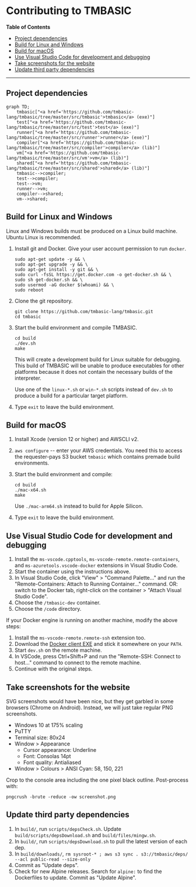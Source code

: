 # Contributing to TMBASIC

<!-- update the table of contents with: doctoc --github CONTRIBUTING.md -->
<!-- START doctoc generated TOC please keep comment here to allow auto update -->
<!-- DON'T EDIT THIS SECTION, INSTEAD RE-RUN doctoc TO UPDATE -->
**Table of Contents**

- [Project dependencies](#project-dependencies)
- [Build for Linux and Windows](#build-for-linux-and-windows)
- [Build for macOS](#build-for-macos)
- [Use Visual Studio Code for development and debugging](#use-visual-studio-code-for-development-and-debugging)
- [Take screenshots for the website](#take-screenshots-for-the-website)
- [Update third party dependencies](#update-third-party-dependencies)

<!-- END doctoc generated TOC please keep comment here to allow auto update -->

___

## Project dependencies

```mermaid
graph TD;
    tmbasic["<a href='https://github.com/tmbasic-lang/tmbasic/tree/master/src/tmbasic'>tmbasic</a> (exe)"]
    test["<a href='https://github.com/tmbasic-lang/tmbasic/tree/master/src/test'>test</a> (exe)"]
    runner["<a href='https://github.com/tmbasic-lang/tmbasic/tree/master/src/runner'>runner</a> (exe)"]
    compiler["<a href='https://github.com/tmbasic-lang/tmbasic/tree/master/src/compiler'>compiler</a> (lib)"]
    vm["<a href='https://github.com/tmbasic-lang/tmbasic/tree/master/src/vm'>vm</a> (lib)"]
    shared["<a href='https://github.com/tmbasic-lang/tmbasic/tree/master/src/shared'>shared</a> (lib)"]
    tmbasic-->compiler;
    test-->compiler;
    test-->vm;
    runner-->vm;
    compiler-->shared;
    vm-->shared;
```

## Build for Linux and Windows
Linux and Windows builds must be produced on a Linux build machine. Ubuntu Linux is recommended.

1. Install git and Docker. Give your user account permission to run `docker`.

    ```
    sudo apt-get update -y && \
    sudo apt-get upgrade -y && \
    sudo apt-get install -y git && \
    sudo curl -fsSL https://get.docker.com -o get-docker.sh && \
    sudo sh get-docker.sh && \
    sudo usermod -aG docker $(whoami) && \
    sudo reboot
    ```

1. Clone the git repository.

    ```
    git clone https://github.com/tmbasic-lang/tmbasic.git
    cd tmbasic
    ```

1. Start the build environment and compile TMBASIC.

    ```
    cd build
    ./dev.sh
    make
    ```

    This will create a development build for Linux suitable for debugging.
    This build of TMBASIC will be unable to produce executables for other platforms because it does not contain the necessary builds of the interpreter.

    Use one of the `linux-*.sh` or `win-*.sh` scripts instead of `dev.sh` to produce a build for a particular target platform.

1. Type `exit` to leave the build environment.

## Build for macOS
1. Install Xcode (version 12 or higher) and AWSCLI v2.

1. `aws configure` -- enter your AWS credentials. You need this to access the requester-pays S3 bucket `tmbasic` which contains premade build environments.

1. Start the build environment and compile:

    ```
    cd build
    ./mac-x64.sh
    make
    ```

    Use `./mac-arm64.sh` instead to build for Apple Silicon.

1. Type `exit` to leave the build environment.

## Use Visual Studio Code for development and debugging
1. Install the `ms-vscode.cpptools`, `ms-vscode-remote.remote-containers`, and `ms-azuretools.vscode-docker` extensions in Visual Studio Code.
1. Start the container using the instructions above.
1. In Visual Studio Code, click "View" > "Command Palette..." and run the "Remote-Containers: Attach to Running Container..." command. OR: switch to the Docker tab, right-click on the container > "Attach Visual Studio Code".
1. Choose the `/tmbasic-dev` container.
1. Choose the `/code` directory.

If your Docker engine is running on another machine, modify the above steps:
1. Install the `ms-vscode-remote.remote-ssh` extension too.
1. Download the [Docker client EXE](https://github.com/StefanScherer/docker-cli-builder/releases) and stick it somewhere on your `PATH`.
1. Start `dev.sh` on the remote machine.
1. In VSCode, press Ctrl+Shift+P and run the "Remote-SSH: Connect to host..." command to connect to the remote machine.
1. Continue with the original steps.

## Take screenshots for the website
SVG screenshots would have been nice, but they get garbled in some browsers (Chrome on Android). Instead, we will just take regular PNG screenshots.

- Windows 10 at 175% scaling
- PuTTY
- Terminal size: 80x24
- Window > Appearance
    - Cursor appearance: Underline
    - Font: Consolas 14pt
    - Font quality: Antialiased
- Window > Colours > ANSI Cyan: 58, 150, 221

Crop to the console area including the one pixel black outline. Post-process with:

```
pngcrush -brute -reduce -ow screenshot.png
```

## Update third party dependencies

1. In `build/`, run `scripts/depsCheck.sh`. Update `build/scripts/depsDownload.sh` and `build/files/mingw.sh`.
1. In `build/`, run `scripts/depsDownload.sh` to pull the latest version of each dep.
1. In `build/downloads/`, `rm sysroot-* ; aws s3 sync . s3://tmbasic/deps/ --acl public-read --size-only`
1. Commit as "Update deps".
1. Check for new Alpine releases. Search for `alpine:` to find the Dockerfiles to update. Commit as "Update Alpine".

